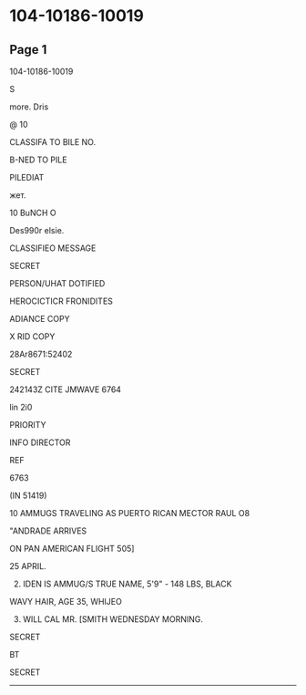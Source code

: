 # 104-10186-10019

## Page 1

104-10186-10019

S

more. Dris

@ 10

CLASSIFA TO BILE NO.

B-NED TO PILE

PILEDIAT

жет.

10 BuNCH O

Des990r elsie.

CLASSIFIEO MESSAGE

SECRET

PERSON/UHAT DOTIFIED

HEROCICTICR FRONIDITES

ADIANCE COPY

X RID COPY

28Ar8671:52402

SECRET

242143Z CITE JMWAVE 6764

lin 2i0

PRIORITY

INFO DIRECTOR

REF

6763

(IN 51419)

10 AMMUGS TRAVELING AS PUERTO RICAN MECTOR RAUL O8

"ANDRADE ARRIVES

ON PAN AMERICAN FLIGHT 505]

25 APRIL.

2. IDEN IS AMMUG/S TRUE NAME, 5'9" - 148 LBS, BLACK

WAVY HAIR, AGE 35, WHIJEO

3. WILL CAL MR. [SMITH WEDNESDAY MORNING.

SECRET

BT

SECRET

---

